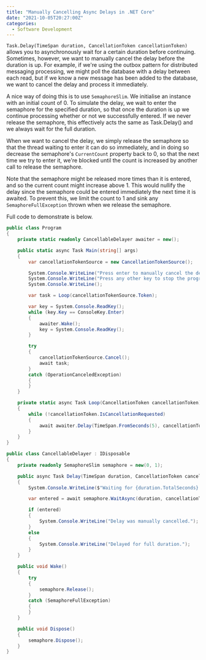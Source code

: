 ```yaml
---
title: "Manually Cancelling Async Delays in .NET Core"
date: "2021-10-05T20:27:00Z"
categories:
  - Software Development
---
```


`Task.Delay(TimeSpan duration, CancellationToken cancellationToken)` allows you to asynchronously wait for a certain duration before continuing. Sometimes, however, we want to manually cancel the delay before the duration is up. For example, if we're using the outbox pattern for distributed messaging processing, we might poll the database with a delay between each read, but if we know a new message has been added to the database, we want to cancel the delay and process it immediately.

A nice way of doing this is to use `SemaphoreSlim`. We initialise an instance with an initial count of 0. To simulate the delay, we wait to enter the semaphore for the specified duration, so that once the duration is up we continue processing whether or not we successfully entered. If we never release the semaphore, this effectively acts the same as Task.Delay() and we always wait for the full duration.

When we want to cancel the delay, we simply release the semaphore so that the thread waiting to enter it can do so immediately, and in doing so decrease the semaphore's `CurrentCount` property back to 0, so that the next time we try to enter it, we're blocked until the count is increased by another call to release the semaphore.

Note that the semaphore might be released more times than it is entered, and so the current count might increase above 1. This would nullify the delay since the semaphore could be entered immediately the next time it is awaited. To prevent this, we limit the count to 1 and sink any `SemaphoreFullException` thrown when we release the semaphore.

Full code to demonstrate is below.

```csharp
public class Program
{
    private static readonly CancellableDelayer awaiter = new();

    public static async Task Main(string[] args)
    {
        var cancellationTokenSource = new CancellationTokenSource();

        System.Console.WriteLine("Press enter to manually cancel the delay.");
        System.Console.WriteLine("Press any other key to stop the program.");
        System.Console.WriteLine();

        var task = Loop(cancellationTokenSource.Token);

        var key = System.Console.ReadKey();
        while (key.Key == ConsoleKey.Enter)
        {
            awaiter.Wake();
            key = System.Console.ReadKey();
        }

        try
        {
            cancellationTokenSource.Cancel();
            await task;
        }
        catch (OperationCanceledException)
        {
        }
    }

    private static async Task Loop(CancellationToken cancellationToken)
    {
        while (!cancellationToken.IsCancellationRequested)
        {
            await awaiter.Delay(TimeSpan.FromSeconds(5), cancellationToken);
        }
    }
}

public class CancellableDelayer : IDisposable
{
    private readonly SemaphoreSlim semaphore = new(0, 1);

    public async Task Delay(TimeSpan duration, CancellationToken cancellationToken)
    {
        System.Console.WriteLine($"Waiting for {duration.TotalSeconds} seconds.");

        var entered = await semaphore.WaitAsync(duration, cancellationToken);

        if (entered)
        {
            System.Console.WriteLine("Delay was manually cancelled.");
        }
        else
        {
            System.Console.WriteLine("Delayed for full duration.");
        }
    }

    public void Wake()
    {
        try
        {
            semaphore.Release();
        }
        catch (SemaphoreFullException)
        {
        }
    }

    public void Dispose()
    {
        semaphore.Dispose();
    }
}
```

